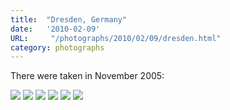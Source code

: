 ```yaml
---
title:  "Dresden, Germany"
date:   '2010-02-09'
URL:     "/photographs/2010/02/09/dresden.html"
category: photographs
---
```


There were taken in November 2005:

![](/images/dresden/DresdenPanorama-border.jpg "")
![](/images/dresden/Frauenkirche01_border-border.jpg "")
![](/images/dresden/dresden1_border-border.jpg "")
![](/images/dresden/dresden2_border-border.jpg "")
![](/images/dresden/dresden3_border-border.jpg "")
![](/images/dresden/dresden4_border-border.jpg "")

